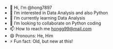 - 👋 Hi, I’m @hong7897
- 👀 I’m interested in Data Analysis and also Python
- 🌱 I’m currently learning Data Analysis
- 💞️ I’m looking to collaborate on Python coding  
- 📫 How to reach me hongg99@mail.com
- 😄 Pronouns: He, Him
- ⚡ Fun fact: Old, but new at this!  

<!---
hong7897/hong7897 is a ✨ special ✨ repository because its `README.md` (this file) appears on your GitHub profile.
You can click the Preview link to take a look at your changes.
--->
